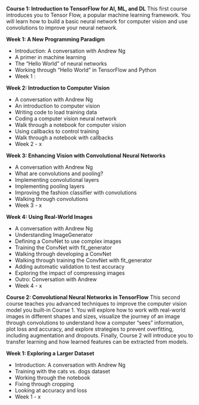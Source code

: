 **Course 1: Introduction to TensorFlow for AI, ML, and DL**
This first course introduces you to Tensor Flow, a popular machine learning framework. You will learn how to build a basic neural network for computer vision and use convolutions to improve your neural network.

**Week 1: A New Programming Paradigm**
- Introduction: A conversation with Andrew Ng
- A primer in machine learning
- The “Hello World” of neural networks
- Working through “Hello World” in TensorFlow and Python
- Week 1 : 

**Week 2: Introduction to Computer Vision**
- A conversation with Andrew Ng
- An introduction to computer vision
- Writing code to load training data
- Coding a computer vision neural network
- Walk through a notebook for computer vision
- Using callbacks to control training
- Walk through a notebook with callbacks
- Week 2 - x



**Week 3: Enhancing Vision with Convolutional Neural Networks**
- A conversation with Andrew Ng
- What are convolutions and pooling?
- Implementing convolutional layers
- Implementing pooling layers
- Improving the fashion classifier with convolutions
- Walking through convolutions
- Week 3 - x


**Week 4: Using Real-World Images**
- A conversation with Andrew Ng
- Understanding ImageGenerator
- Defining a ConvNet to use complex images
- Training the ConvNet with fit_generator
- Walking through developing a ConvNet
- Walking through training the ConvNet with fit_generator
- Adding automatic validation to test accuracy
- Exploring the impact of compressing images
- Outro: Conversation with Andrew
- Week 4 - x


**Course 2: Convolutional Neural Networks in TensorFlow**
This second course teaches you advanced techniques to improve the computer vision model you built-in Course 1. You will explore how to work with real-world images in different shapes and sizes, visualize the journey of an image through convolutions to understand how a computer “sees” information, plot loss and accuracy, and explore strategies to prevent overfitting, including augmentation and dropouts. Finally, Course 2 will introduce you to transfer learning and how learned features can be extracted from models.

**Week 1: Exploring a Larger Dataset**
- Introduction: A conversation with Andrew Ng
- Training with the cats vs. dogs dataset
- Working through the notebook
- Fixing through cropping
- Looking at accuracy and loss
- Week 1 - x

